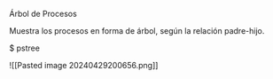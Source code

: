 Árbol de Procesos

Muestra los procesos en forma de árbol, según la relación padre-hijo.

$ pstree

![[Pasted image 20240429200656.png]]